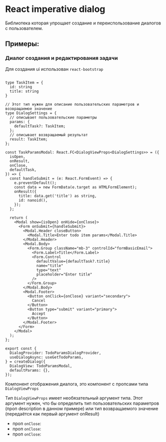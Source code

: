 # React imperative dialog

Библиотека которая упрощает создание и переиспользование диалогов с пользователем.

## Примеры:

### Диалог создания и редактирования задачи

Для создания ui использован `react-bootstrap`
```tsx

type TaskItem = {
  id: string
  title: string
}

// Этот тип нужен для описание пользовательских параметров и возвращаемое значение
type DialogSettings = {
  // описывает пользовательские параметры
  params: {
    defaultTask?: TaskItem;
  };
  // описывает возвращаемый результат
  result: TaskItem;
};

const TaskParamsModal: React.FC<DialogViewProps<DialogSettings>> = ({
  isOpen,
  onResult,
  onClose,
  defaultTask,
}) => {
  const handleSubmit = (e: React.FormEvent) => {
    e.preventDefault();
    const data = new FormData(e.target as HTMLFormElement);
    onResult({
      title: data.get('title') as string,
      id: nanoid(),
    });
  };

  return (
    <Modal show={isOpen} onHide={onClose}>
      <Form onSubmit={handleSubmit}>
        <Modal.Header closeButton>
          <Modal.Title>Enter todo item params</Modal.Title>
        </Modal.Header>
        <Modal.Body>
          <Form.Group className="mb-3" controlId="formBasicEmail">
            <Form.Label>Title</Form.Label>
            <Form.Control
              defaultValue={defaultTask?.title}
              name="title"
              type="text"
              placeholder="Enter title"
            />
          </Form.Group>
        </Modal.Body>
        <Modal.Footer>
          <Button onClick={onClose} variant="secondary">
            Cancel
          </Button>
          <Button type="submit" variant="primary">
            Accept
          </Button>
        </Modal.Footer>
      </Form>
    </Modal>
  );
};

export const {
  DialogProvider: TodoParamsDialogProvider,
  useDialogAsync: useGetTodoParams,
} = createDialog({
  DialogView: TodoParamsModal,
  defaultParams: {},
});
```

Компонент отображения диалога, это компонент c пропсами типа `DialogViewProps`

Тип `DialogViewProps` имеет необязательный аргумент типа. 
Этот аргумент нужен, что бы определить тип пользовательских параметров (проп description в данном примере) 
или тип возвращаемого значение (передаётся как первый аргумент onResult)

- проп `onClose`: 
- проп `onClose`: 
- проп `onClose`: 






